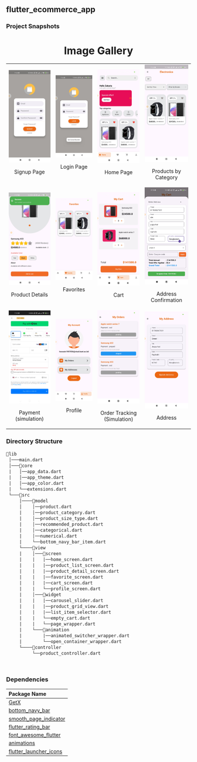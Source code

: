
## flutter_ecommerce_app

### Project Snapshots
<h1 style="text-align: center;">Image Gallery</h1>

<table>
  <tr>
    <td>
      <img src="https://github.com/ZakariaHossain56/E-commerce-app/raw/master/snapshots/signup.jpg" alt="Signup Page" width="200">
      <p style="text-align: center;">Signup Page</p>
    </td>
    <td>
      <img src="https://github.com/ZakariaHossain56/E-commerce-app/raw/master/snapshots/login.jpg" alt="Login Page" width="200">
      <p style="text-align: center;">Login Page</p>
    </td>
    <td>
      <img src="https://github.com/ZakariaHossain56/E-commerce-app/raw/master/snapshots/home_page.jpg" alt="Home Page" width="200">
      <p style="text-align: center;">Home Page</p>
    </td>
    <td>
      <img src="https://github.com/ZakariaHossain56/E-commerce-app/raw/master/snapshots/product_by_category.jpg" alt="Products by Category" width="200">
      <p style="text-align: center;">Products by Category</p>
    </td>
  </tr>
  <tr>
    <td>
      <img src="https://github.com/ZakariaHossain56/E-commerce-app/raw/master/snapshots/product_details.jpg" alt="Product Details" width="200">
      <p style="text-align: center;">Product Details</p>
    </td>
    <td>
      <img src="https://github.com/ZakariaHossain56/E-commerce-app/raw/master/snapshots/favorites.jpg" alt="Favorites" width="200">
      <p style="text-align: center;">Favorites</p>
    </td>
    <td>
      <img src="https://github.com/ZakariaHossain56/E-commerce-app/raw/master/snapshots/cart.jpg" alt="Cart" width="200">
      <p style="text-align: center;">Cart</p>
    </td>
    <td>
      <img src="https://github.com/ZakariaHossain56/E-commerce-app/raw/master/snapshots/address_confirmation.jpg" alt="Address Confirmation" width="200">
      <p style="text-align: center;">Address Confirmation</p>
    </td>
  </tr>
  <tr>
    <td>
      <img src="https://github.com/ZakariaHossain56/E-commerce-app/raw/master/snapshots/payment.jpg" alt="Payment" width="200">
      <p style="text-align: center;">Payment (simulation)</p>
    </td>
    <td>
      <img src="https://github.com/ZakariaHossain56/E-commerce-app/raw/master/snapshots/profile.jpg" alt="Profile" width="200">
      <p style="text-align: center;">Profile</p>
    </td>
    <td>
      <img src="https://github.com/ZakariaHossain56/E-commerce-app/raw/master/snapshots/order_tracking.jpg" alt="Order Tracking" width="200">
      <p style="text-align: center;">Order Tracking (Simulation)</p>
    </td>
    <td>
      <img src="https://github.com/ZakariaHossain56/E-commerce-app/raw/master/snapshots/address.jpg" alt="Address" width="200">
      <p style="text-align: center;">Address</p>
    </td>
  </tr>
</table>




### Directory Structure

```
📂lib
 │───main.dart  
 │───📂core  
 |   │──app_data.dart
 |   │──app_theme.dart
 |   │──app_color.dart
 |   └──extensions.dart
 └───📂src
     │────📂model
     │    │──product.dart
     |    │──product_category.dart
     |    │──product_size_type.dart
     |    │──recommended_product.dart
     |    │──categorical.dart
     |    │──numerical.dart
     |    └──bottom_navy_bar_item.dart
     └────📂view
     |    │───📂screen
     |    |   |──home_screen.dart
     |    |   |──product_list_screen.dart
     |    |   |──product_detail_screen.dart
     |    |   |──favorite_screen.dart
     |    |   |──cart_screen.dart
     |    |   └──profile_screen.dart
     |    │───📂widget
     |    |   |──carousel_slider.dart
     |    |   |──product_grid_view.dart
     |    |   |──list_item_selector.dart
     |    |   └──empty_cart.dart
     |    |   └──page_wrapper.dart
     |    └───📂animation
     |        |──animated_switcher_wrapper.dart
     |        └──open_container_wrapper.dart
     └────📂controller
          └──product_controller.dart
```

<br/>

### Dependencies
Package Name        |
:-------------------------|
|[GetX](https://pub.dev/packages/get) 
|[bottom_navy_bar](https://pub.dev/packages/bottom_navy_bar) 
|[smooth_page_indicator](https://pub.dev/packages/smooth_page_indicator)
|[flutter_rating_bar](https://pub.dev/packages/flutter_rating_bar)
|[font_awesome_flutter](https://pub.dev/packages/font_awesome_flutter)
|[animations](https://pub.dev/packages/animations)
|[flutter_launcher_icons](https://pub.dev/packages/flutter_launcher_icons)

<br/>
